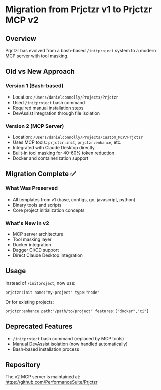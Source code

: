 # Migration from Prjctzr v1 to Prjctzr MCP v2

## Overview
Prjctzr has evolved from a bash-based `/initproject` system to a modern MCP server with tool masking.

## Old vs New Approach

### Version 1 (Bash-based)
- Location: `/Users/danielconnolly/Projects/Prjctzr`
- Used `/initproject` bash command
- Required manual installation steps
- DevAssist integration through file isolation

### Version 2 (MCP Server)
- Location: `/Users/danielconnolly/Projects/Custom_MCP/Prjctzr`
- Uses MCP tools: `prjctzr:init`, `prjctzr:enhance`, etc.
- Integrated with Claude Desktop directly
- Built-in tool masking for 40-60% token reduction
- Docker and containerization support

## Migration Complete ✅

### What Was Preserved
- All templates from v1 (base, configs, go, javascript, python)
- Binary tools and scripts
- Core project initialization concepts

### What's New in v2
- MCP server architecture
- Tool masking layer
- Docker integration
- Dagger CI/CD support
- Direct Claude Desktop integration

## Usage

Instead of `/initproject`, now use:
```
prjctzr:init name:"my-project" type:"node"
```

Or for existing projects:
```
prjctzr:enhance path:"/path/to/project" features:["docker","ci"]
```

## Deprecated Features
- `/initproject` bash command (replaced by MCP tools)
- Manual DevAssist isolation (now handled automatically)
- Bash-based installation process

## Repository
The v2 MCP server is maintained at:
https://github.com/PerformanceSuite/Prjctzr
